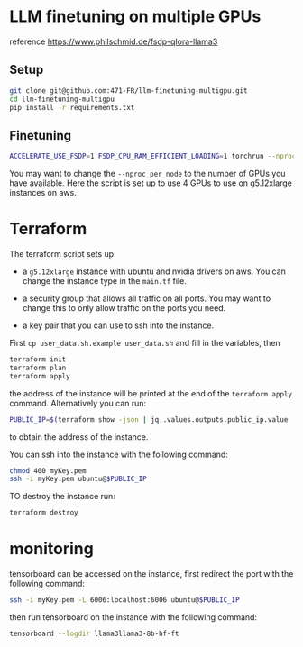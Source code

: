 # LLM finetuning on multiple GPUs

reference https://www.philschmid.de/fsdp-qlora-llama3

## Setup

```bash
git clone git@github.com:471-FR/llm-finetuning-multigpu.git
cd llm-finetuning-multigpu
pip install -r requirements.txt
```

## Finetuning

```bash
ACCELERATE_USE_FSDP=1 FSDP_CPU_RAM_EFFICIENT_LOADING=1 torchrun --nproc_per_node=4 ./run_fsdp_qlora.py --config ./llama_3_8B_fsdp_qlora.yaml
```

You may want to change the `--nproc_per_node` to the number of GPUs you have available. Here the script is set up to use 4 GPUs to use on g5.12xlarge instances on aws.


# Terraform

The terraform script sets up:

- a `g5.12xlarge` instance with ubuntu and nvidia drivers on aws. You can change the instance type in the `main.tf` file. 

- a security group that allows all traffic on all ports. You may want to change this to only allow traffic on the ports you need.

- a key pair that you can use to ssh into the instance.

First `cp user_data.sh.example user_data.sh` and fill in the variables, then


```bash
terraform init
terraform plan
terraform apply
```
the address of the instance will be printed at the end of the `terraform apply` command. Alternatively you can run:

```bash
PUBLIC_IP=$(terraform show -json | jq .values.outputs.public_ip.value | tr -d '"')
```
to obtain the address of the instance.

You can ssh into the instance with the following command:

```bash
chmod 400 myKey.pem
ssh -i myKey.pem ubuntu@$PUBLIC_IP
```

TO destroy the instance run:

```bash
terraform destroy
```

# monitoring
tensorboard can be accessed on the instance, first redirect the port with the following command:
```bash
ssh -i myKey.pem -L 6006:localhost:6006 ubuntu@$PUBLIC_IP
```
then run tensorboard on the instance with the following command:
```bash
tensorboard --logdir llama3llama3-8b-hf-ft 
```